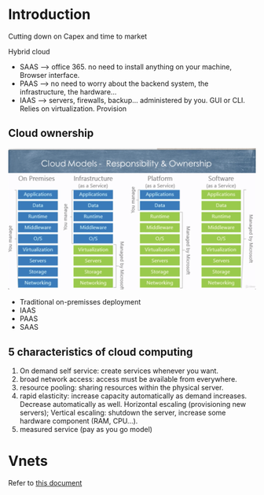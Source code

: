 # Introduction

Cutting down on Capex and time to market

Hybrid cloud

- SAAS --> office 365. no need to install anything on your machine, Browser interface.
- PAAS --> no need to worry about the backend system, the infrastructure, the hardware...
- IAAS --> servers, firewalls, backup... administered by you. GUI or CLI. Relies on virtualization. Provision

## Cloud ownership

![ownship](_imagenes/ownship.png)
- Traditional on-premisses deployment
- IAAS
- PAAS
- SAAS

## 5 characteristics of cloud computing

1. On demand self service: create services whenever you want.
2. broad network access: access must be available from everywhere.
3. resource pooling: sharing resources within the physical server.
4. rapid elasticity: increase capacity automatically as demand increases. Decrease automatically as well. Horizontal escaling (provisioning new servers);
Vertical escaling: shutdown the server, increase some hardware component (RAM, CPU...).
5. measured service (pay as you go model)

# Vnets

Refer to [this document](_archivos/networking.md)

#
